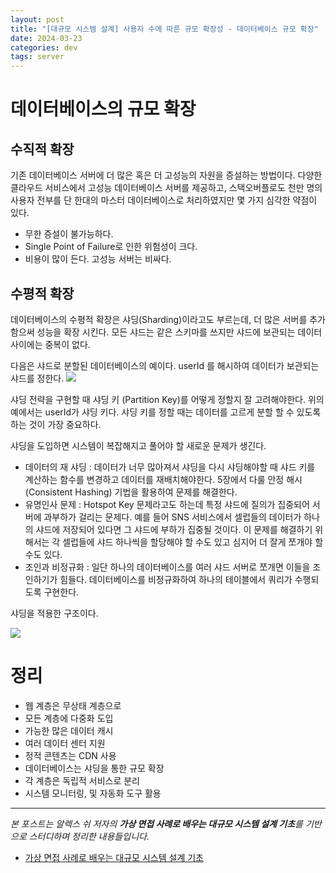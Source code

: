 ```yaml
---
layout: post
title: "[대규모 시스템 설계] 사용자 수에 따른 규모 확장성 - 데이터베이스 규모 확장"
date: 2024-03-23
categories: dev
tags: server
---
```


# 데이터베이스의 규모 확장

## 수직적 확장

기존 데이터베이스 서버에 더 많은 혹은 더 고성능의 자원을 증설하는 방법이다. 다양한 클라우드 서비스에서 고성능 데이터베이스 서버를 제공하고, 스택오버플로도 천만 명의 사용자 전부를 단 한대의 마스터 데이터베이스로 처리하였지만 몇 가지 심각한 약점이 있다.

- 무한 증설이 불가능하다.
- Single Point of Failure로 인한 위험성이 크다.
- 비용이 많이 든다. 고성능 서버는 비싸다.

## 수평적 확장

데이터베이스의 수평적 확장은 샤딩(Sharding)이라고도 부르는데, 더 많은 서버를 추가함으써 성능을 확장 시킨다.
모든 샤드는 같은 스키마를 쓰지만 샤드에 보관되는 데이터 사이에는 중복이 없다.

다음은 샤드로 분할된 데이터베이스의 예이다. userId 를 해시하여 데이터가 보관되는 샤드를 정한다.
![](https://velog.velcdn.com/images/naljajm/post/aa20dfd2-2e13-4206-aa89-26ec01036124/image.png)

샤딩 전략을 구현할 때 샤딩 키 (Partition Key)를 어떻게 정할지 잘 고려해야한다. 위의 예에서는 userId가 샤딩 키다. 샤딩 키를 정할 때는 데이터를 고르게 분할 할 수 있도록 하는 것이 가장 중요하다.

샤딩을 도입하면 시스템이 복잡해지고 풀어야 할 새로운 문제가 생긴다.

- 데이터의 재 샤딩 : 데이터가 너무 많아져서 샤딩을 다시 샤딩해야할 때 샤드 키를 계산하는 함수를 변경하고 데이터를 재배치해야한다. 5장에서 다룰 안정 해시(Consistent Hashing) 기법을 활용하여 문제를 해결한다.
- 유명인사 문제 : Hotspot Key 문제라고도 하는데 특정 샤드에 질의가 집중되어 서버에 과부하가 걸리는 문제다. 예를 들어 SNS 서비스에서 셀럽들의 데이터가 하나의 샤드에 저장되어 있다면 그 샤드에 부하가 집중될 것이다. 이 문제를 해결하기 위해서는 각 셀럽들에 샤드 하나씩을 할당해야 할 수도 있고 심지어 더 잘게 쪼개야 할 수도 있다.
- 조인과 비정규화 : 일단 하나의 데이터베이스를 여러 샤드 서버로 쪼개면 이들을 조인하기가 힘들다. 데이터베이스를 비정규화하여 하나의 테이블에서 쿼리가 수행되도록 구현한다.

샤딩을 적용한 구조이다.

![](https://velog.velcdn.com/images/naljajm/post/e5ad2b91-a275-49bf-b2c1-af609b2b17ca/image.png)

# 정리

- 웹 계층은 무상태 계층으로
- 모든 계층에 다중화 도입
- 가능한 많은 데이터 캐시
- 여러 데이터 센터 지원
- 정적 콘텐츠는 CDN 사용
- 데이터베이스는 샤딩을 통한 규모 확장
- 각 계층은 독립적 서비스로 분리
- 시스템 모니터링, 및 자동화 도구 활용

---

_본 포스트는 알렉스 쉬 저자의 **가상 면접 사례로 배우는 대규모 시스템 설계 기초**를 기반으로 스터디하며 정리한 내용들입니다._

- [가상 면접 사례로 배우는 대규모 시스템 설계 기초](https://m.yes24.com/Goods/Detail/102819435)

